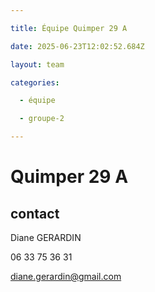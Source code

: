 ```yaml
---

title: Équipe Quimper 29 A

date: 2025-06-23T12:02:52.684Z

layout: team

categories:

  - équipe

  - groupe-2

---
```


# Quimper 29 A



## contact 

Diane GERARDIN

06 33 75 36 31

diane.gerardin@gmail.com

